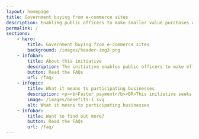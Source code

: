 ```yaml
---
layout: homepage
title: Government buying from e-commerce sites
description: Enabling public officers to make smaller value purchases on commercial digital platforms
permalink: /
sections:
    - hero:
        title: Government buying from e-commerce sites
        background: /images/header-img3.png
    - infobar:
        title: About this initiative
        description: The initiative enables public officers to make efficient and seamless smaller value purchases off commercial digital  platforms through use of technology.<BR><BR>To facilitate this initiative, an intermediary interface ('middleware') has been developed to connect Government’s corporate systems with commercial digital platforms.
        button: Read the FAQs
        url: /faq/
    - infopic:
        title: What it means to participating businesses
        description: <p><b>Faster payment</b><BR>This initiative seeks to reduce manual processing work across the procure-to-pay process (e.g. manual reconciliation and manual submission of invoices), and thereby enabling faster payments to our suppliers.</p><BR><p><b>SME digitalisation</b><BR>This initiative provides added incentive for SME vendors to bring businesses online and digitalise processes from order to invoice to payment, and improve productivity.</p><BR><p><b>New opportunities</b><br>Through this digitalisation, SMEs will be better equipped to supply to buyers beyond Singapore’s shores in the e-commerce space.</p><br><p>We welcome you to start the journey with us.</p><a href="/how-to-participate/" class="bp-sec-button"> <div> <span>How to participate</span> <i class="sgds-icon sgds-icon-arrow-right is-size-4" aria-hidden="true"></i></div></a>
        image: /images/benefits-1.svg
        alt: What it means to participating businesses
    - infobar:
        title: Want to find out more?
        button: Read the FAQs
        url: /faq/
---
```


